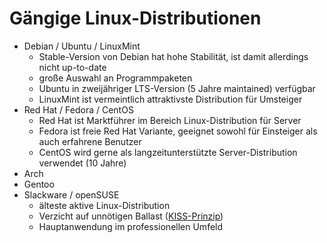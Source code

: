 # Gängige Linux-Distributionen

* Debian / Ubuntu / LinuxMint
  * Stable-Version von Debian hat hohe Stabilität, ist damit allerdings nicht up-to-date
  * große Auswahl an Programmpaketen
  * Ubuntu in zweijähriger LTS-Version \(5 Jahre maintained\) verfügbar
  * LinuxMint ist vermeintlich attraktivste Distribution für Umsteiger
* Red Hat / Fedora / CentOS
  * Red Hat ist Marktführer im Bereich Linux-Distribution für Server
  * Fedora ist freie Red Hat Variante, geeignet sowohl für Einsteiger als auch erfahrene Benutzer
  * CentOS wird gerne als langzeitunterstützte Server-Distribution verwendet \(10 Jahre\)
* Arch
* Gentoo
* Slackware / openSUSE
  * älteste aktive Linux-Distribution
  * Verzicht auf unnötigen Ballast \([KISS-Prinzip](https://de.wikipedia.org/wiki/KISS-Prinzip)\)
  * Hauptanwendung im professionellen Umfeld



